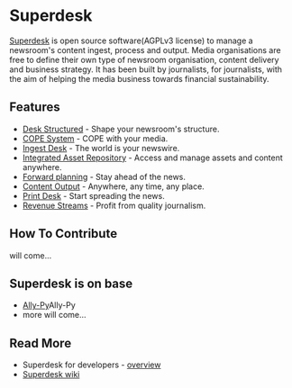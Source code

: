 Superdesk
=========

[Superdesk][Superdesk] is open source software(AGPLv3 license)  to manage a newsroom's content ingest, process and output. Media organisations are free to define their own type of newsroom organisation, content delivery and business strategy. It has been built by journalists, for journalists, with the aim of helping the media business towards financial sustainability.

## Features

* [Desk Structured][1] - Shape your newsroom's structure.
* [COPE System][2] - COPE with your media.
* [Ingest Desk][3] - The world is your newswire.
* [Integrated Asset Repository][4] - Access and manage assets and content anywhere.
* [Forward planning][5] - Stay ahead of the news.
* [Content Output][6] - Anywhere, any time, any place.
* [Print Desk][7] - Start spreading the news.
* [Revenue Streams][8] - Profit from quality journalism.

## How To Contribute

will come...

## Superdesk is on base

* [Ally-Py][Ally-Py]Ally-Py
* more will come...

## Read More

* Superdesk for developers - [overview][9]
* [Superdesk wiki][10]

[Ally-Py]: http://www.sourcefabric.org/en/superdesk/ally_py/
[Superdesk]: http://superdesk.sourcefabric.org/
[1]: http://www.sourcefabric.org/en/superdesk/features/#desk
[2]: http://www.sourcefabric.org/en/superdesk/features/#COPE
[3]: http://www.sourcefabric.org/en/superdesk/features/#ingest
[4]: http://www.sourcefabric.org/en/superdesk/features/#asset
[5]: http://www.sourcefabric.org/en/superdesk/features/#planning
[6]: http://www.sourcefabric.org/en/superdesk/features/#output
[7]: http://www.sourcefabric.org/en/superdesk/features/#printdesk
[8]: http://www.sourcefabric.org/en/superdesk/features/#revenue
[9]: http://www.sourcefabric.org/en/superdesk/developers/
[10]: https://wiki.sourcefabric.org/display/NR/Developer+resources
